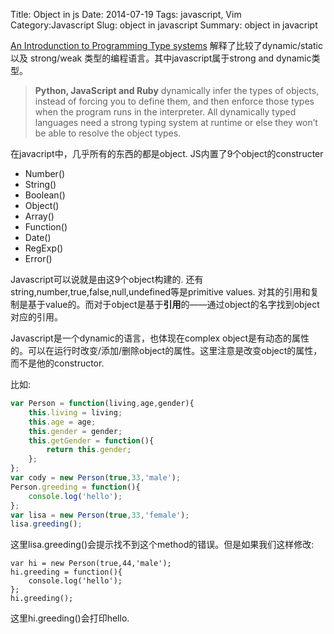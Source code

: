 Title: Object in js 
Date: 2014-07-19
Tags: javascript, Vim 
Category:Javascript
Slug: object in javascript
Summary: object in javacript 

[An Introdunction to Programming Type systems][1] 解释了比较了dynamic/static 以及 strong/weak 类型的编程语言。其中javascript属于strong and dynamic类型。
> **Python, JavaScript and Ruby** dynamically infer the types of objects, instead of forcing you to define them, and then enforce those types when the program runs in the interpreter. 
> All dynamically typed languages need a strong typing system at runtime or else they won’t be able to resolve the object types.

在javacript中，几乎所有的东西的都是object. JS内置了9个object的constructer 

* Number()
* String()
* Boolean()
* Object()
* Array()
* Function()
* Date()
* RegExp()
* Error()

Javascript可以说就是由这9个object构建的. 还有string,number,true,false,null,undefined等是primitive values. 对其的引用和复制是基于value的。而对于object是基于**引用**的——通过object的名字找到object对应的引用。

Javascript是一个dynamic的语言，也体现在complex object是有动态的属性的。可以在运行时改变/添加/删除object的属性。这里注意是改变object的属性，而不是他的constructor.

比如:
```javascript
var Person = function(living,age,gender){
	this.living = living;
	this.age = age;
	this.gender = gender;
	this.getGender = function(){
		return this.gender;
	};
};
var cody = new Person(true,33,'male');
Person.greeding = function(){
	console.log('hello');
};
var lisa = new Person(true,33,'female');
lisa.greeding();
```
这里lisa.greeding()会提示找不到这个method的错误。但是如果我们这样修改:
```javacript
var hi = new Person(true,44,'male');
hi.greeding = function(){
	console.log('hello');
};
hi.greeding();
```
这里hi.greeding()会打印hello. 

[1]: http://www.smashingmagazine.com/2013/04/18/introduction-to-programming-type-systems/
